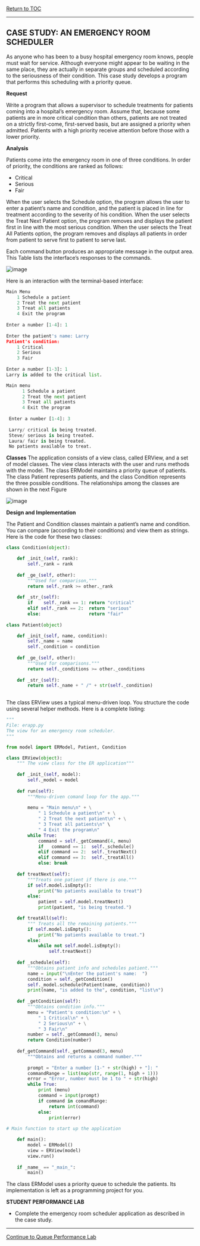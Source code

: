 <a href="https://github.com/CyberTrainingUSAF/06-Intro-to-Algorithms/blob/master/00-Table-of-Contents.md"> Return to TOC </a>

---

## CASE STUDY: AN EMERGENCY ROOM SCHEDULER

As anyone who has been to a busy hospital emergency room knows, people must wait for service. Although everyone might appear to be waiting in the same place, they are actually in separate groups and scheduled according to the seriousness of their condition. This case study develops a program that performs this scheduling with a priority queue.

**Request**

Write a program that allows a supervisor to schedule treatments for patients coming into a hospital’s emergency room. Assume that, because some patients are in more critical condition than others, patients are not treated on a strictly first-come, first-served basis, but are assigned a priority when admitted. Patients with a high priority receive attention before those with a lower priority.

**Analysis**

Patients come into the emergency room in one of three conditions. In order of priority, the conditions are ranked as follows:

* Critical
* Serious
* Fair

When the user selects the Schedule option, the program allows the user to enter a patient’s name and condition, and the patient is placed in line for treatment according to the severity of his condition. When the user selects the Treat Next Patient option, the program removes and displays the patient first in line with the most serious condition. When the user selects the Treat All Patients option, the program removes and displays all patients in order from patient to serve first to patient to serve last.

Each command button produces an appropriate message in the output area. This Table lists the interface’s responses to the commands.

![image](https://user-images.githubusercontent.com/19671036/60823986-68e7b180-a16e-11e9-97d9-a82d5fdb2a58.png)

Here is an interaction with the terminal-based interface:

```python
Main Menu
    1 Schedule a patient
    2 Treat the next patient
    3 Treat all patients
    4 Exit the program
  
Enter a number [1-4]: 1
  
Enter the patient's name: Larry
Patient's condition:
    1 Critical
    2 Serious
    3 Fair
  
Enter a number [1-3]: 1
Larry is added to the critical list.

Main menu
      1 Schedule a patient
      2 Treat the next patient
      3 Treat all patients
      4 Exit the program
      
 Enter a number [1-4]: 3
 
 Larry/ critical is being treated.
 Steve/ serious is being treated.
 Laura/ fair is being treated.
 No patients available to treat.
 ```
 
**Classes**
The application consists of a view class, called ERView, and a set of model classes. The view class interacts with the user and runs methods with the model. The class ERModel maintains a priority queue of patients. The class Patient represents patients, and the class Condition represents the three possible conditions. The relationships among the classes are shown in the next Figure

![image](https://user-images.githubusercontent.com/19671036/60824111-a2b8b800-a16e-11e9-87ec-6c4e46fe1baf.png)

**Design and Implementation**

The Patient and Condition classes maintain a patient’s name and condition. You can compare (according to their conditions) and view them as strings. Here is the code for these two classes:

```python
class Condition(object):

    def _init_(self, rank):
        self._rank = rank
        
    def _ge_(self, other):
        """Used for comparison,"""
        return self._rank >= other._rank
        
    def _str_(self):
        if    self._rank == 1: return "critical"
        elif self._rank == 2:  return "serious"
        else:                  return "fair"
        
class Patient(object)

    def _init_(self, name, condition):
        self._name = name
        self._condition = condition
        
    def _ge_(self, other):
        """Used for comparisons."""
        return self._conditions >= other._conditions
        
    def _str_(self):
        return self._name + " /" + str(self._condition)
        
 ```

The class ERView uses a typical menu-driven loop. You structure the code using several helper methods. Here is a complete listing:

```python
"""
File: erapp.py
The view for an emergency room scheduler.
"""

from model import ERModel, Patient, Condition

class ERView(object):
    """ The view class for the ER application"""
    
    def _init_(self, model):
        self._model = model
        
    def run(self):
        """Menu-driven comand loop for the app."""
        
        menu = "Main menu\n" + \
            " 1 Schedule a patient\n" + \
            " 2 Treat the next patient\n" + \
            " 3 Treat all patients\n" \
            " 4 Exit the program\n"
        while True:
            command = self._getCommand(4, menu)
            if   command == 1:  self._schedule()
            elif command == 2:  self._treatNext()
            elif command == 3:  self._treatAll()
            else: break
            
    def treatNext(self):
        """Treats one patient if there is one."""
        if self.model.isEmpty():
            print("No patients available to treat")
        else:
            patient = self.model.treatNext()
            print(patient, "is being treated.")

    def treatAll(self):
        """ Treats all the remaining patients."""
        if self.model.isEmpty():
            print("No patients available to treat.")
        else:
            while not self.model.isEmpty():
                self.treatNext()
                
    def _schedule(self):
        """Obtains patient info and schedules patient."""
        name = input("\nEnter the patient's name:  ")
        condition = self._getCondition()
        self._model.schedule(Patient(name, condition))
        print(name, "is added to the", condition, "list\n")
        
    def _getCondition(self):
        """Obtains condition info."""
        menu = "Patient's condition:\n" + \
            " 1 Critical\n" + \
            " 2 Serious\n" + \
            " 3 Fair\n"
        number = self._getCommand(3, menu)
        return Condition(number)
        
    def_getCommand(self._getCommand(3, menu)
        """Obtains and returns a command number."""
        
        prompt = "Enter a number [1-" + str(high) + "]: "
        commandRange = list(map(str, range(1, high + 1)))
        error = "Error, number must be 1 to " + str(high)
        while True:
            print (menu)
            command = input(prompt)
            if command in comandRange:
                return int(command)
            else:
                print(error)
                
# Main function to start up the application 

    def main():
        model = ERModel()
        view = ERView(model)
        view.run()
        
    if _name_ == "_main_":
        main()
```

The class ERModel uses a priority queue to schedule the patients. Its implementation is left as a programming project for you.

**STUDENT PERFORMANCE LAB**

* Complete the emergency room scheduler application as described in the case study.

---

<a href="https://github.com/CyberTrainingUSAF/06-Intro-to-Algorithms/blob/master/20_Queue_Perf_Lab.md" > Continue to Queue Performance Lab </a>
